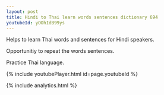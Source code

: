 ```yaml
---
layout: post
title: Hindi to Thai learn words sentences dictionary 694 
youtubeId: yOOhIdB99ys
---
```

 
 
Helps to learn Thai words and sentences for Hindi speakers.

Opportunitiy to repeat the words sentences. 

Practice Thai language. 
 
{% include youtubePlayer.html id=page.youtubeId %}
 
 
{% include analytics.html %}